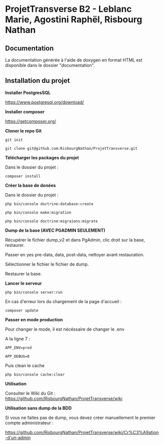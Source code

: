 # ProjetTransverse B2 - Leblanc Marie, Agostini Raphël, Risbourg Nathan

## Documentation
La documentation générée à l'aide de doxygen en format HTML est disponible dans le dossier "documentation".

## Installation du projet

**Installer PostgresSQL**

https://www.postgresql.org/download/

**Installer composer**

https://getcomposer.org/

**Cloner le repo Git**

`git init`

`git clone git@github.com:RisbourgNathan/ProjetTransverse.git`

**Télécharger les packages du projet**

Dans le dossier du projet :

`composer install`

**Créer la base de donées**

Dans le dossier du projet :

`php bin/console doctrine:database:create`

`php bin/console make:migration`

`php bin/console doctrine:migraions:migrate`

**Dump de la base (AVEC PGADMIN SEULEMENT)**

Récupérer le fichier dump_v2 et dans PgAdmin, clic droit sur la base, restaurer.

Passer en yes pre-data, data, post-data, nettoyer avant restauration.

Sélectionner le fichier le fichier de dump.

Restaurer la base.

**Lancer le serveur**

`php bin/console server:run`

En cas d'erreur lors du chargement de la page d'accueil : 

`composer update`


**Passer en mode production**

Pour changer le mode, il est nécéssaire de changer le .env

A la ligne 7 :

`APP_ENV=prod`

`APP_DEBUG=0`

Puis clean le cache

`php bin/console cache:clear`

**Utilisation**

Consulter le Wiki du Git : https://github.com/RisbourgNathan/ProjetTransverse/wiki

**Utilisation sans dump de la BDD**

Si vous ne faites pas de dump, vous devez créer manuellement le premier compte administrateur :

https://github.com/RisbourgNathan/ProjetTransverse/wiki/Cr%C3%A9ation-d'un-admin
